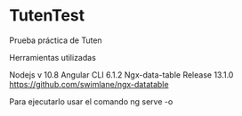 # TutenTest
Prueba práctica de Tuten

Herramientas utilizadas

Nodejs v 10.8
Angular CLI 6.1.2
Ngx-data-table Release 13.1.0 https://github.com/swimlane/ngx-datatable

Para ejecutarlo usar el comando ng serve -o


